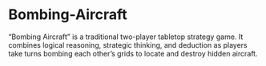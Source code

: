 # Bombing-Aircraft
“Bombing Aircraft” is a traditional two-player tabletop strategy game. It combines logical reasoning, strategic thinking, and deduction as players take turns bombing each other’s grids to locate and destroy hidden aircraft.
